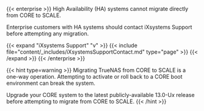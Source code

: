 ---
---

{{< enterprise >}}
High Availability (HA) systems cannot migrate directly from CORE to SCALE.

Enterprise customers with HA systems should contact iXsystems Support before attempting any migration.

{{< expand "iXsystems Support" "v" >}}
{{< include file="content/_includes/iXsystemsSupportContact.md" type="page" >}}
{{< /expand >}}
{{< /enterprise >}}

{{< hint type=warning >}}
Migrating TrueNAS from CORE to SCALE is a one-way operation.
Attempting to activate or roll back to a CORE boot environment can break the system.

Upgrade your CORE system to the latest publicly-available 13.0-U*x* release before attempting to migrate from CORE to SCALE.
{{< /hint >}}
